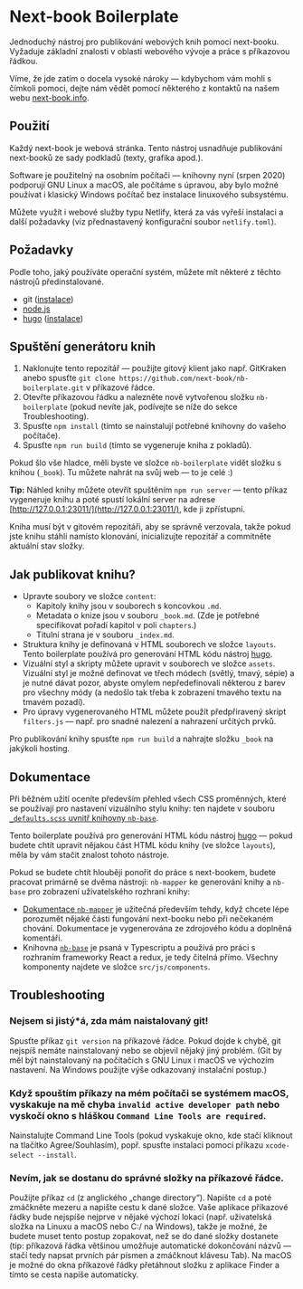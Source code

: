 # Next-book Boilerplate

Jednoduchý nástroj pro publikování webových knih pomocí next-booku. Vyžaduje základní znalosti v oblasti webového vývoje a práce s příkazovou řádkou.

Víme, že jde zatím o docela vysoké nároky — kdybychom vám mohli s čímkoli pomoci, dejte nám vědět pomocí některého z kontaktů na našem webu [next-book.info](https://next-book.info).

## Použití

Každý next-book je webová stránka. Tento nástroj usnadňuje publikování next-booků ze sady podkladů (texty, grafika apod.).

Software je použitelný na osobním počítači — knihovny nyní (srpen 2020) podporují GNU Linux a macOS, ale počítáme s úpravou, aby bylo možné používat i klasický Windows počítač bez instalace linuxového subsystému.

Můžete využít i webové služby typu Netlify, která za vás vyřeší instalaci a další požadavky (viz přednastavený konfigurační soubor `netlify.toml`).

## Požadavky

Podle toho, jaký používáte operační systém, můžete mít některé z těchto nástrojů předinstalované.

- git ([instalace](https://git-scm.com/book/en/v2/Getting-Started-Installing-Git))
- [node.js](https://nodejs.org/en/)
- [hugo](https://gohugo.io/) ([instalace](https://gohugo.io/getting-started/installing))

## Spuštění generátoru knih

1. Naklonujte tento repozitář — použijte gitový klient jako např. GitKraken anebo spusťte `git clone https://github.com/next-book/nb-boilerplate.git` v příkazové řádce.
2. Otevřte příkazovou řádku a nalezněte nově vytvořenou složku `nb-boilerplate` (pokud nevíte jak, podívejte se níže do sekce Troubleshooting).
3. Spusťte `npm install` (tímto se nainstalují potřebné knihovny do vašeho počítače).
4. Spusťte `npm run build` (tímto se vygeneruje kniha z pokladů).

Pokud šlo vše hladce, měli byste ve složce `nb-boilerplate` vidět složku s knihou (`_book`). Tu můžete nahrát na svůj web — to je celé :)

**Tip:** Náhled knihy můžete otevřít spuštěním `npm run server` — tento příkaz vygeneruje knihu a poté spustí lokální server na adrese [http://127.0.0.1:23011/](http://127.0.0.1:23011/), kde ji zpřístupní.

Kniha musí být v gitovém repozitáři, aby se správně verzovala, takže pokud jste knihu stáhli namísto klonování, inicializujte repozitář a commitněte aktuální stav složky.

## Jak publikovat knihu?

- Upravte soubory ve složce `content`:
  - Kapitoly knihy jsou v souborech s koncovkou `.md`.
  - Metadata o knize jsou v souboru `_book.md`. (Zde je potřebné specifikovat pořadí kapitol v poli `chapters`.)
  - Titulní strana je v souboru `_index.md`.
- Struktura knihy je definovaná v HTML souborech ve složce `layouts`. Tento boilerplate používá pro generování HTML kódu nástroj [hugo](https://gohugo.io/).
- Vizuální styl a skripty můžete upravit v souborech ve složce `assets`. Vizuální styl je možné definovat ve třech módech (světlý, tmavý, sépie) a je nutné dávat pozor, abyste omylem nepředefinovali některou z barev pro všechny módy (a nedošlo tak třeba k zobrazení tmavého textu na tmavém pozadí).
- Pro úpravy vygenerovaného HTML můžete použít předpřiravený skript `filters.js` — např. pro snadné nalezení a nahrazení určitých prvků.

Pro publikování knihy spusťte `npm run build` a nahrajte složku `_book` na jakýkoli hosting.

## Dokumentace

Při běžném užití oceníte především přehled všech CSS proměnných, které se používají pro nastavení vizuálního stylu knihy: ten najdete v souboru [`_defaults.scss` uvnitř knihovny `nb-base`](https://github.com/next-book/nb-base/blob/master/src/scss/_defaults.scss).

Tento boilerplate používá pro generování HTML kódu nástroj [hugo](https://gohugo.io/) — pokud budete chtít upravit nějakou část HTML kódu knihy (ve složce `layouts`), měla by vám stačit znalost tohoto nástroje.

Pokud se budete chtít hlouběji ponořit do práce s next-bookem, budete pracovat primárně se dvěma nástroji: `nb-mapper` ke generování knihy a `nb-base` pro zobrazení uživatelského rozhraní knihy:

- [Dokumentace `nb-mapper`](https://next-book.github.io/nb-mapper/api/) je užitečná především tehdy, když chcete lépe porozumět nějaké části fungování next-booku nebo při nečekaném chování. Dokumentace je vygenerována ze zdrojového kódu a doplněná komentáři.
- Knihovna [`nb-base`](https://github.com/next-book/nb-base) je psaná v Typescriptu a používá pro práci s rozhraním frameworky React a redux, je tedy čitelná přímo. Všechny komponenty najdete ve složce `src/js/components`.

## Troubleshooting

### Nejsem si jistý\*á, zda mám naistalovaný git!

Spusťte příkaz `git version` na příkazové řádce. Pokud dojde k chybě, git nejspíš nemáte nainstalovaný nebo se objevil nějaký jiný problém. (Git by měl být nainstalovaný na počítačích s GNU Linux i macOS ve výchozím nastavení. Na Windows použijte výše odkazovaný instalační postup.)

### Když spouštím příkazy na mém počítači se systémem macOS, vyskakuje na mě chyba `invalid active developer path` nebo vyskočí okno s hláškou `Command Line Tools are required`.

Nainstalujte Command Line Tools (pokud vyskakuje okno, kde stačí kliknout na tlačítko Agree/Souhlasím), popř. spusťte instalaci pomocí příkazu `xcode-select --install`.

### Nevím, jak se dostanu do správné složky na příkazové řádce.

Použijte příkaz `cd` (z anglického „change directory“). Napište `cd` a poté zmáčkněte mezeru a napište cestu k dané složce. Vaše aplikace příkazové řádky bude nejspíše nejprve v nějaké výchozí lokaci (např. uživatelská složka na Linuxu a macOS nebo C:/ na Windows), takže je možné, že budete muset tento postup zopakovat, než se do dané složky dostanete (tip: příkazová řádka většinou umožňuje automatické dokončování názvů — stačí tedy napsat prvních pár písmen a zmáčknout klávesu Tab). Na macOS je možné do okna příkazové řádky přetáhnout složku z aplikace Finder a tímto se cesta napíše automaticky.
